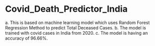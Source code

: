 # Covid_Death_Predictor_India

a. This is based on machine learning model which uses Random Forest Regression Method to predict Total Deceased Cases.
b. The model is trained with covid cases in India from 2020.
c. The model is having an accuracy of 96.66%.
